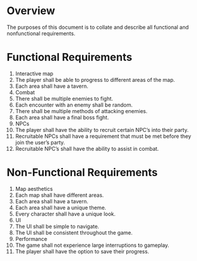 # Overview

The purposes of this document is to collate and describe all functional and nonfunctional requirements.

# Functional Requirements

1. Interactive map
 1. The player shall be able to progress to different areas of the map.
 1. Each area shall have a tavern.
1. Combat
 1. There shall be multiple enemies to fight.
 1. Each encounter with an enemy shall be random.
 1. There shall be multiple methods of attacking enemies.
 1. Each area shall have a final boss fight.
1. NPCs
 1. The player shall have the ability to recruit certain NPC’s into their party.
 1. Recruitable NPCs shall have a requirement that must be met before they join the user’s party.
 1. Recruitable NPC’s shall have the ability to assist in combat.

# Non-Functional Requirements

1. Map aesthetics
 1. Each map shall have different areas.
 1. Each area shall have a tavern.
 1. Each area shall have a unique theme.
 1. Every character shall have a unique look.
1. UI
 1. The UI shall be simple to navigate.
 1. The UI shall be consistent throughout the game.
1. Performance
 1. The game shall not experience large interruptions to gameplay.
 1. The player shall have the option to save their progress.
